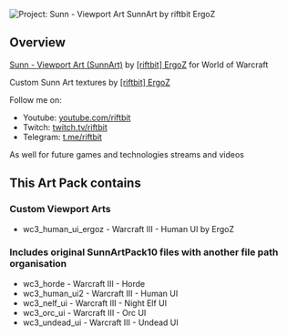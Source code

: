 
![Project: Sunn - Viewport Art SunnArt by riftbit ErgoZ](https://cf.way2muchnoise.eu/full_423628_downloads.svg)

## Overview

[Sunn - Viewport Art (SunnArt)](https://www.curseforge.com/wow/addons/sunnartergozpack) by [\[riftbit\] ErgoZ](https://www.curseforge.com/members/riftbit/projects) for World of Warcraft

Custom Sunn Art textures by [\[riftbit\] ErgoZ](https://www.curseforge.com/members/riftbit/projects)

Follow me on:

 - Youtube: [youtube.com/riftbit](https://youtube.com/riftbit)
 - Twitch: [twitch.tv/riftbit](https://www.twitch.tv/riftbit)
 - Telegram: [t.me/riftbit](https://t.me/riftbit)

As well for future games and technologies streams and videos

## This Art Pack contains

### Custom Viewport Arts

 - wc3_human_ui_ergoz - Warcraft III - Human UI by ErgoZ

### Includes original SunnArtPack10 files with another file path organisation

 - wc3_horde - Warcraft III - Horde
 - wc3_human_ui2 - Warcraft III - Human UI
 - wc3_nelf_ui - Warcraft III - Night Elf UI
 - wc3_orc_ui - Warcraft III - Orc UI
 - wc3_undead_ui - Warcraft III - Undead UI
